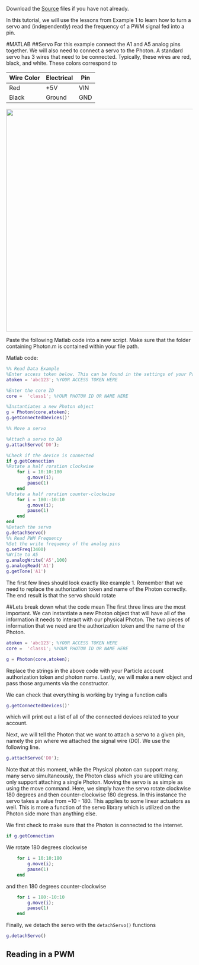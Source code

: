 Download the [Source](https://github.com/mkfu/MAE224/tree/master/Source%20Files) files if you have not already.

In this tutorial, we will use the lessons from Example 1 to learn how to turn a servo and (independently) read the frequency of a PWM signal fed into a pin.

#MATLAB
##Servo
For this example connect the A1 and A5 analog pins together. We will also need to connect a servo to the Photon. A standard servo has 3 wires that need to be connected. Typically, these wires are red, black, and white.  These colors correspond to  

 **Wire Color** | Electrical | Pin   
 --- | --- | ---   
 Red | +5V | VIN   
 Black | Ground | GND   

<p align="center">
<img src="https://github.com/mkfu/MAE224/blob/master/images/example2circuit.png" width="600">  
</p>   

Paste the following Matlab code into a new script. Make sure that the folder containing Photon.m is contained within your file path.

Matlab code:

```matlab
%% Read Data Example
%Enter access token below. This can be found in the settings of your Particle Account
atoken = 'abc123'; %YOUR ACCESS TOKEN HERE

%Enter the core ID
core =  'class1'; %YOUR PHOTON ID OR NAME HERE

%Instantiates a new Photon object
g = Photon(core,atoken);
g.getConnectedDevices()'

%% Move a servo

%Attach a servo to D0
g.attachServo('D0');

%Check if the device is connected
if g.getConnection
%Rotate a half roration clockwise
    for i = 10:10:180
        g.move(i);
        pause(1)
    end
%Rotate a half roration counter-clockwise    
    for i = 180:-10:10
        g.move(i);
        pause(1)
    end
end
%Detach the servo
g.detachServo()
%% Read PWM Frequency
%Set the write frequency of the analog pins
g.setFreq(3400)
%Write to A5
g.analogWrite('A5',100)
g.analogRead('A1')
g.getTone('A1')
```

The first few lines should look exactly like example 1. Remember that we need to replace the authorization token and name of the Photon correctly. The end result is that the servo should rotate

##Lets break down what the code mean
The first three lines are the most important. We can instantiate a new Photon object that will have all of the information it needs to interact with our physical Photon. The two pieces of information that we need are the authorization token and the name of the Photon.
```matlab
atoken = 'abc123'; %YOUR ACCESS TOKEN HERE
core =  'class1'; %YOUR PHOTON ID OR NAME HERE

g = Photon(core,atoken);
```

Replace the strings in the above code with your Particle account authorization token and photon name.  Lastly, we will make a new object and pass those arguments via the constructor.

We can check that everything is working by trying a function calls
```matlab
g.getConnectedDevices()'
```
which will print out a list of all of the connected devices related to your account.  

Next, we will tell the Photon that we want to attach a servo to a given pin, namely the pin where we attached the signal wire (D0). We use the following line.

```matlab
g.attachServo('D0');
```
Note that at this moment, while the Physical photon can support many, many servo simultaneously, the Photon class which you are utilizing can only support attaching a single Photon. Moving the servo is as simple as using the move command. Here, we simply have the servo rotate clockwise 180 degrees and then counter-clockwise 180 degress. In this instance the servo takes a value from ~10 - 180. This applies to some linear actuators as well. This is more a function of the servo library which is utilized on the Photon side more than anything else.  

We first check to make sure that the Photon is connected to the internet.
```matlab
if g.getConnection
```

We rotate 180 degrees clockwise
```matlab
    for i = 10:10:180
        g.move(i);
        pause(1)
    end
```
and then 180 degrees counter-clockwise

```matlab
    for i = 180:-10:10
        g.move(i);
        pause(1)
    end
```

Finally, we detach the servo with the `detachServo()` functions
```matlab
g.detachServo()
```
## Reading in a PWM
